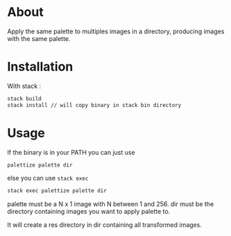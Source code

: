 # About
Apply the same palette to multiples images in a directory, producing images with the same palette.
# Installation
With stack :
```bash
stack build
stack install // will copy binary in stack bin directory
```

# Usage
If the binary is in your PATH you can just use
```bash
palettize palette dir
```
else you can use `stack exec`
```bash
stack exec palettize palette dir
```

palette must be a N x 1 image with N between 1 and 256.
dir must be the directory containing images you want to apply palette to.

It will create a res directory in dir containing all transformed images.
